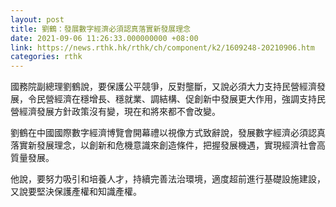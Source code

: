 ```yaml
---
layout: post
title: 劉鶴：發展數字經濟必須認真落實新發展理念
date: 2021-09-06 11:26:33.000000000 +08:00
link: https://news.rthk.hk/rthk/ch/component/k2/1609248-20210906.htm
categories: rthk
---
```


國務院副總理劉鶴說，要保護公平競爭，反對壟斷，又說必須大力支持民營經濟發展，令民營經濟在穩增長、穩就業、調結構、促創新中發展更大作用，強調支持民營經濟發展方針政策沒有變，現在和將來都不會改變。

劉鶴在中國國際數字經濟博覽會開幕禮以視像方式致辭說，發展數字經濟必須認真落實新發展理念，以創新和危機意識來創造條件，把握發展機遇，實現經濟社會高質量發展。

他說，要努力吸引和培養人才，持續完善法治環境，適度超前進行基礎設施建設，又說要堅決保護產權和知識產權。
